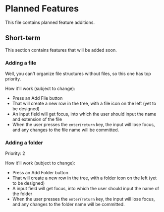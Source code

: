 # Planned Features
This file contains planned feature additions.

## Short-term
This section contains features that will be added soon.

### Adding a file
Well, you can't organize file structures without files, so this one has top priority.

How it'll work (subject to change):
- Press an Add File button
- That will create a new row in the tree, with a file icon on the left (yet to be designed)
- An input field will get focus, into which the user should input the name and extension of the file
- When the user presses the `enter`/`return` key, the input will lose focus, and any changes to the file name will be committed.

### Adding a folder
Priority: 2

How it'll work (subject to change):
- Press an Add Folder button
- That will create a new row in the tree, with a folder icon on the left (yet to be designed)
- A input field will get focus, into which the user should input the name of the folder
- When the user presses the `enter`/`return` key, the input will lose focus, and any changes to the folder name will be committed.
